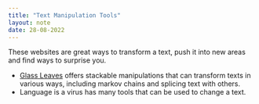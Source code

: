 ```yaml
---
title: "Text Manipulation Tools"
layout: note
date: 28-08-2022
---
```


These websites are great ways to transform a text, push it into new areas and find ways to surprise you.

-   <a href="https://glassleaves.herokuapp.com/" >Glass Leaves</a> offers stackable manipulations that can transform texts in various ways, including markov chains and splicing text with others.
-   Language is a virus has many tools that can be used to change a text.
